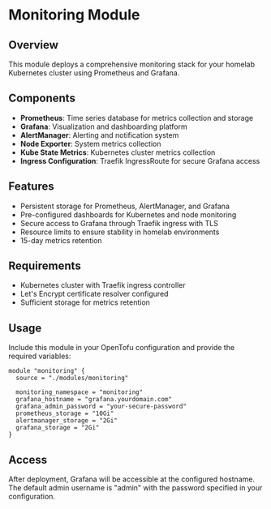 # Monitoring Module

## Overview
This module deploys a comprehensive monitoring stack for your homelab Kubernetes cluster using Prometheus and Grafana.

## Components
- **Prometheus**: Time series database for metrics collection and storage
- **Grafana**: Visualization and dashboarding platform
- **AlertManager**: Alerting and notification system
- **Node Exporter**: System metrics collection
- **Kube State Metrics**: Kubernetes cluster metrics collection
- **Ingress Configuration**: Traefik IngressRoute for secure Grafana access

## Features
- Persistent storage for Prometheus, AlertManager, and Grafana
- Pre-configured dashboards for Kubernetes and node monitoring
- Secure access to Grafana through Traefik ingress with TLS
- Resource limits to ensure stability in homelab environments
- 15-day metrics retention

## Requirements
- Kubernetes cluster with Traefik ingress controller
- Let's Encrypt certificate resolver configured
- Sufficient storage for metrics retention

## Usage
Include this module in your OpenTofu configuration and provide the required variables:

```hcl
module "monitoring" {
  source = "./modules/monitoring"
  
  monitoring_namespace = "monitoring"
  grafana_hostname = "grafana.yourdomain.com"
  grafana_admin_password = "your-secure-password"
  prometheus_storage = "10Gi"
  alertmanager_storage = "2Gi"
  grafana_storage = "2Gi"
}
```

## Access
After deployment, Grafana will be accessible at the configured hostname. The default admin username is "admin" with the password specified in your configuration.
